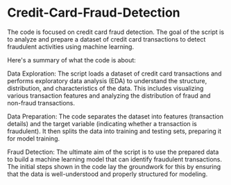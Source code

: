 # Credit-Card-Fraud-Detection

The code is focused on credit card fraud detection. The goal of the script is to analyze and prepare a dataset of credit card transactions to detect fraudulent activities using machine learning.

Here's a summary of what the code is about:

Data Exploration: The script loads a dataset of credit card transactions and performs exploratory data analysis (EDA) to understand the structure, distribution, and characteristics of the data. This includes visualizing various transaction features and analyzing the distribution of fraud and non-fraud transactions.

Data Preparation: The code separates the dataset into features (transaction details) and the target variable (indicating whether a transaction is fraudulent). It then splits the data into training and testing sets, preparing it for model training.

Fraud Detection: The ultimate aim of the script is to use the prepared data to build a machine learning model that can identify fraudulent transactions. The initial steps shown in the code lay the groundwork for this by ensuring that the data is well-understood and properly structured for modeling.
